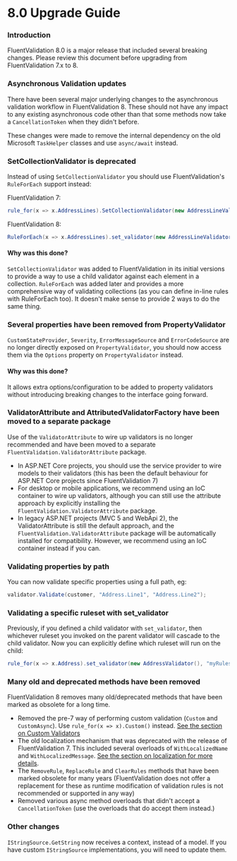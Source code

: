 # 8.0 Upgrade Guide

### Introduction

FluentValidation 8.0 is a major release that included several breaking changes. Please review this document before upgrading from FluentValidation 7.x to 8.

### Asynchronous Validation updates

There have been several major underlying changes to the asynchronous validation workflow in FluentValidation 8. These should not have any impact to any existing asynchronous code other than that some methods now take a `CancellationToken` when they didn't before.

These changes were made to remove the internal dependency on the old Microsoft `TaskHelper` classes and use `async/await` instead.

### SetCollectionValidator is deprecated

Instead of using `SetCollectionValidator` you should use FluentValidation's `RuleForEach` support instead:

FluentValidation 7:
```csharp
rule_for(x => x.AddressLines).SetCollectionValidator(new AddressLineValidator());
```

FluentValidation 8:
```csharp
RuleForEach(x => x.AddressLines).set_validator(new AddressLineValidator());
```

#### Why was this done?

`SetCollectionValidator` was added to FluentValidation in its initial versions to provide a way to use a child validator against each element in a collection. `RuleForEach` was added later and provides a more comprehensive way of validating collections (as you can define in-line rules with RuleForEach too). It doesn't make sense to provide 2 ways to do the same thing.

### Several properties have been removed from PropertyValidator

`CustomStateProvider`, `Severity`, `ErrorMessageSource` and `ErrorCodeSource` are no longer directly exposed on `PropertyValidator`, you should now access them via the `Options` property on `PropertyValidator` instead.

#### Why was this done?

It allows extra options/configuration to be added to property validators without introducing breaking changes to the interface going forward.

### ValidatorAttribute and AttributedValidatorFactory have been moved to a separate package

Use of the `ValidatorAttribute` to wire up validators is no longer recommended and have been moved to a separate `FluentValidation.ValidatorAttribute` package.

- In ASP.NET Core projects, you should use the service provider to wire models to their validators (this has been the default behaviour for ASP.NET Core projects since FluentValidation 7)
- For desktop or mobile applications, we recommend using an IoC container to wire up validators, although you can still use the attribute approach by explicitly installing the `FluentValidation.ValidatorAttribute` package.
- In legacy ASP.NET projects (MVC 5 and WebApi 2), the ValidatorAttribute is still the default approach, and the `FluentValidation.ValidatorAttribute` package will be automatically installed for compatibility. However, we recommend using an IoC container instead if you can.

### Validating properties by path

You can now validate specific properties using a full path, eg:

```csharp
validator.Validate(customer, "Address.Line1", "Address.Line2");
```

### Validating a specific ruleset with set_validator

Previously, if you defined a child validator with `set_validator`, then whichever ruleset you invoked on the parent validator will cascade to the child validator.
Now you can explicitly define which ruleset will run on the child:

```csharp
rule_for(x => x.Address).set_validator(new AddressValidator(), "myRuleset");
```

### Many old and deprecated methods have been removed

FluentValidation 8 removes many old/deprecated methods that have been marked as obsolete for a long time.

- Removed the pre-7 way of performing custom validation (`Custom` and `CustomAsync`). Use `rule_for(x => x).Custom()` instead. [See the section on Custom Validators](/custom-validators)
- The old localization mechanism that was deprecated with the release of FluentValidation 7. This included several overloads of `WithLocalizedName` and `WithLocalizedMessage`. [See the section on localization for more details](/localization).
- The `RemoveRule`, `ReplaceRule` and `ClearRules` methods that have been marked obsolete for many years (FluentValidation does not offer a replacement for these as runtime modification of validation rules is not recommended or supported in any way)
- Removed various async method overloads that didn't accept a `CancellationToken` (use the overloads that do accept them instead.)

### Other changes
`IStringSource.GetString` now receives a context, instead of a model. If you have custom `IStringSource` implementations, you will need to update them.

